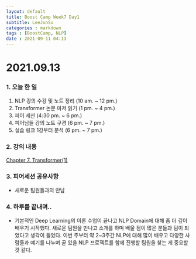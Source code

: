 ```yaml
---
layout: default
title: Boost Camp Week7 Day1
subtitle: LeeJunSu
categories : markdown
tags : [BoostCamp, NLP]
date : 2021-09-11 04:13
---
```

# 2021.09.13

### 1. 오늘 한 일

1. NLP 강의 수강 및 노트 정리 (10 am. ~ 12 pm.)
2. Transformer 논문 마저 읽기 (1 pm. ~ 4 pm.)
3. 피어 세션 (4:30 pm. ~ 6 pm.)
4. 피어님들 강의 노트 구경 (6 pm. ~ 7 pm.)
5. 실습 링크 1강부터 분석 (6 pm. ~ 7 pm.)

### 2. 강의 내용

[Chapter 7. Transformer(1)](https://www.notion.so/Chapter-7-Transformer-1-9c2d59755b20434caaa5970f7cfeb6af)

### 3. 피어세션 공유사항

- 새로운 팀원들과의 만남

### 4. 하루를 끝내며..

- 기본적인 Deep Learning의 이론 수업이 끝나고 NLP Domain에 대해 좀 더 깊이 배우기 시작했다. 새로운 팀원을 만나고 소개를 하며 배울 점이 많은 분들과 팀이 되었다고 생각이 들었다.
이번 주부터 약 2~3주간 NLP에 대해 많이 배우고 다양한 사람들과 얘기를 나누며 곧 있을 NLP 프로젝트를 함께 진행할 팀원을 찾는 게 중요할 것 같다.